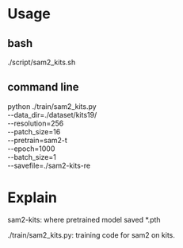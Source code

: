 # Usage

## bash
./script/sam2_kits.sh

## command line
python ./train/sam2_kits.py \
        --data_dir=./dataset/kits19/ \
        --resolution=256 \
        --patch_size=16 \
        --pretrain=sam2-t \
        --epoch=1000 \
        --batch_size=1 \
        --savefile=./sam2-kits-re

# Explain

sam2-kits: where pretrained model saved *.pth

./train/sam2_kits.py: training code for sam2 on kits.